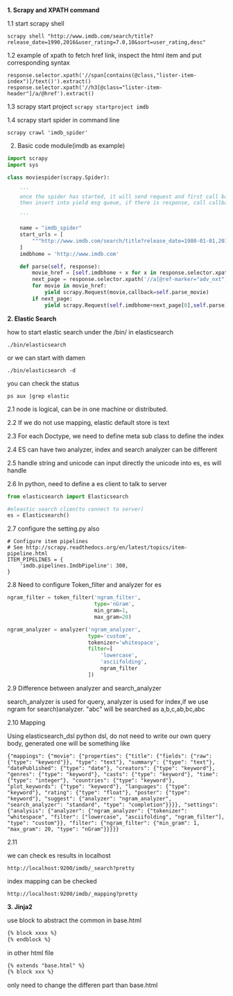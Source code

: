 **1. Scrapy and XPATH command**

1.1 start scrapy shell
```
scrapy shell "http://www.imdb.com/search/title?release_date=1990,2016&user_rating=7.0,10&sort=user_rating,desc"
```

1.2 example of xpath to fetch href link, inspect the html item and put corresponding syntax
```
response.selector.xpath('//span[contains(@class,"lister-item-index")]/text()').extract()
response.selector.xpath('//h3[@class="lister-item-header"]/a/@href').extract()
```

1.3 scrapy start project
``
scrapy startproject imdb
``

1.4 scrapy start spider in command line
```
scrapy crawl 'imdb_spider'
```

2. Basic code module(imdb as example)

```python
import scrapy
import sys

class moviespider(scrapy.Spider):

    '''
    once the spider has started, it will send request and first call back is parse func 
    then insert into yield msg queue, if there is response, call callback

    '''

    name = "imdb_spider"
    start_urls = [
        """http://www.imdb.com/search/title?release_date=1980-01-01,2018-01-01&title_type=feature&user_rating=7.0,10"""
    ]
    imdbhome = 'http://www.imdb.com'

    def parse(self, response):
        movie_href = [self.imdbhome + x for x in response.selector.xpath('//h3[@class="lister-item-header"]/a/@href').extract()]
        next_page = response.selector.xpath('//a[@ref-marker="adv_nxt"]/@href').extract()
        for movie in movie_href:
            yield scrapy.Request(movie,callback=self.parse_movie)
        if next_page:
            yield scrapy.Request(self.imdbhome+next_page[0],self.parse)``

```


**2. Elastic Search**

how to start elastic search
under the /bin/ in elasticsearch 
```
./bin/elasticsearch 
```
or we can start with damen
```
./bin/elasticsearch -d
```
you can check the status
```
ps aux |grep elastic
```

2.1 
node is logical, can be in one machine or distributed. 

2.2 
If we do not use mapping, elastic default store is text

2.3 
For each Doctype, we need to define meta sub class to define the index

2.4 
ES can have two analyzer, index and search analyzer can be different

2.5 handle string and unicode
can input directly the unicode into es, es will handle 

2.6 
In python, need to define a es client to talk to server
```python
from elasticsearch import Elasticsearch

#eleastic search clien(to connect to server)
es = Elasticsearch()
```

2.7
configure the setting.py also
```
# Configure item pipelines
# See http://scrapy.readthedocs.org/en/latest/topics/item-pipeline.html
ITEM_PIPELINES = {
    'imdb.pipelines.ImdbPipeline': 300,
}
```

2.8
Need to configure Token_filter and analyzer for es
```python
ngram_filter = token_filter('ngram_filter',
                            type='nGram',
                            min_gram=1,
                            max_gram=20)

ngram_analyzer = analyzer('ngram_analyzer',
                          type='custom',
                          tokenizer='whitespace',
                          filter=[
                              'lowercase',
                              'asciifolding',
                              ngram_filter
                          ])
```

2.9 Difference between analyzer and search_analyzer

search_analyzer is used for query, analyzer is used for index,if we use ngram for search)analyzer.
"abc" will be searched as a,b,c,ab,bc,abc

2.10 Mapping

Using elasticsearch_dsl python dsl, do not need to write our own query body, generated one will be something like
```
{"mappings": {"movie": {"properties": {"title": {"fields": {"raw": {"type": "keyword"}}, "type": "text"}, "summary": {"type": "text"}, "datePublished": {"type": "date"}, "creators": {"type": "keyword"}, "genres": {"type": "keyword"}, "casts": {"type": "keyword"}, "time": {"type": "integer"}, "countries": {"type": "keyword"}, "plot_keywords": {"type": "keyword"}, "languages": {"type": "keyword"}, "rating": {"type": "float"}, "poster": {"type": "keyword"}, "suggest": {"analyzer": "ngram_analyzer", "search_analyzer": "standard", "type": "completion"}}}}, "settings": {"analysis": {"analyzer": {"ngram_analyzer": {"tokenizer": "whitespace", "filter": ["lowercase", "asciifolding", "ngram_filter"], "type": "custom"}}, "filter": {"ngram_filter": {"min_gram": 1, "max_gram": 20, "type": "nGram"}}}}}
```
2.11

we can check es results in localhost
```
http://localhost:9200/imdb/_search?pretty
```

index mapping can be checked
```
http://localhost:9200/imdb/_mapping?pretty
```

**3. Jinja2**

use block to abstract the common in base.html
```html
{% block xxxx %}
{% endblock %}
```
in other html file
```html
{% extends "base.html" %}
{% block xxx %}
```
only need to change the differen part than base.html